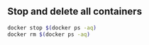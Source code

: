 ## Stop and delete all containers
```bash
docker stop $(docker ps -aq)
docker rm $(docker ps -aq)
```
